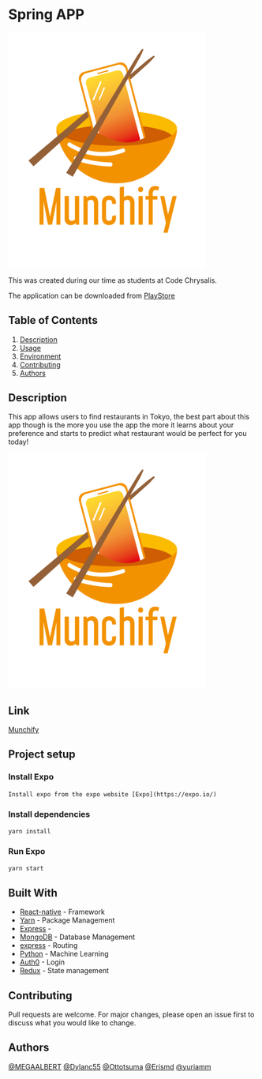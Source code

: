 # Spring APP
<!-- ![logo](assets/logo_bowl.png) -->
<img src="./assets/logo_bowl.png" width="400" alt="Logo">

This was created during our time as students at Code Chrysalis.

The application can be downloaded from [PlayStore](https://play.google.com/store/apps/details?id=com.ottotsuma.restaurantnativeapp)

## Table of Contents

1.  [Description](#description)
1.  [Usage](#usage)
1.  [Environment](#environment)
1.  [Contributing](#contributing)
1.  [Authors](#authors)

## Description
This app allows users to find restaurants in Tokyo, the best part about this app though is the more you use the app the more it learns about your preference and starts to predict what restaurant would be perfect for you today!   

<img src="assets/logo_bowl.png" width="400" alt="Logo">

## Link
[Munchify](https://play.google.com/store/apps/details?id=com.ottotsuma.restaurantnativeapp)


## Project setup

### Install Expo
```
Install expo from the expo website [Expo](https://expo.io/)
```

### Install dependencies
```
yarn install
```

### Run Expo
```
yarn start
```

## Built With

- [React-native](http://www.https://vuejs.org/) - Framework
- [Yarn](https://yarnpkg.com/) - Package Management
- [Express](https://expressjs.com/) - 
- [MongoDB](https://www.mongodb.com/) - Database Management
- [express](https://expressjs.com/) - Routing
- [Python](https://www.python.org/) - Machine Learning
- [Auth0](https://auth0.com/) - Login
- [Redux](https://redux.js.org/) - State management

## Contributing

Pull requests are welcome. For major changes, please open an issue first to discuss what you would like to change.

## Authors
[@MEGAALBERT](https://github.com/MEGAALBERT) [@Dylanc55](https://github.com/Dylanc55) [@Ottotsuma](https://github.com/ottotsuma) [@Erismd](https://github.com/Erismd) [@yuriamm](https://github.com/yuriamm)
